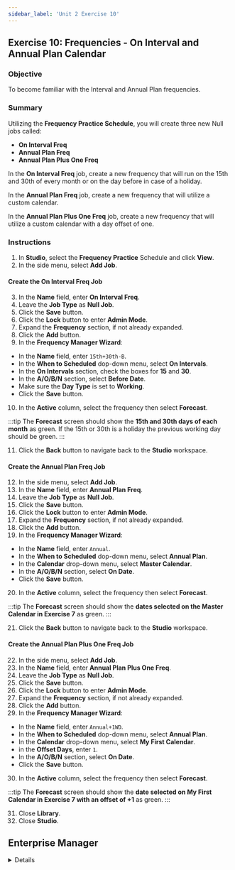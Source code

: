 ```yaml
---
sidebar_label: 'Unit 2 Exercise 10'
---
```


## Exercise 10: Frequencies - On Interval and Annual Plan Calendar

### Objective

To become familiar with the Interval and Annual Plan frequencies.

### Summary

Utilizing the **Frequency Practice Schedule**, you will create three new Null jobs called:

* **On Interval Freq**
* **Annual Plan Freq**
* **Annual Plan Plus One Freq**

In the **On Interval Freq** job, create a new frequency that will run on the 15th and 30th of every month or on the day before in case of a holiday.

In the **Annual Plan Freq** job, create a new frequency that will utilize a custom calendar.

In the **Annual Plan Plus One Freq** job, create a new frequency that will utilize a custom calendar with a day offset of one.

### Instructions
1.	In **Studio**, select the **Frequency Practice** Schedule and click **View**.
2.	In the side menu, select **Add Job**.

#### Create the On Interval Freq Job
3. In the **Name** field, enter **On Interval Freq**.
4. Leave the **Job Type** as **Null Job**.
5. Click the **Save** button.
6. Click the **Lock** button to enter **Admin Mode**.
7. Expand the **Frequency** section, if not already expanded.
8. Click the **Add** button.
9. In the **Frequency Manager Wizard**:
  * In the **Name** field, enter ```15th+30th-B```.
  * In the **When to Scheduled** dop-down menu, select **On Intervals**.
  * In the **On Intervals** section, check the boxes for **15** and **30**.
  * In the **A/O/B/N** section, select **Before Date**.
  * Make sure the **Day Type** is set to **Working**.
  * Click the **Save** button.
10. In the **Active** column, select the frequency then select **Forecast**.

:::tip
The **Forecast** screen should show the **15th and 30th days of each month** as green. If the 15th or 30th is a holiday the previous working day should be green.
:::

11. Click the **Back** button to navigate back to the **Studio** workspace.

#### Create the Annual Plan Freq Job
12. In the side menu, select **Add Job**.
13. In the **Name** field, enter **Annual Plan Freq**.
14. Leave the **Job Type** as **Null Job**.
15. Click the **Save** button.
16. Click the **Lock** button to enter **Admin Mode**.
17. Expand the **Frequency** section, if not already expanded.
18. Click the **Add** button.
19. In the **Frequency Manager Wizard**:
  * In the **Name** field, enter ```Annual```.
  * In the **When to Scheduled** dop-down menu, select **Annual Plan**.
  * In the **Calendar** drop-down menu, select **Master Calendar**.
  * In the **A/O/B/N** section, select **On Date**.
  * Click the **Save** button.
20. In the **Active** column, select the frequency then select **Forecast**.

:::tip
The **Forecast** screen should show the **dates selected on the Master Calendar in Exercise 7** as green.
:::

21. Click the **Back** button to navigate back to the **Studio** workspace.

#### Create the Annual Plan Plus One Freq Job
22. In the side menu, select **Add Job**.
23. In the **Name** field, enter **Annual Plan Plus One Freq**.
24. Leave the **Job Type** as **Null Job**.
25. Click the **Save** button.
26. Click the **Lock** button to enter **Admin Mode**.
27. Expand the **Frequency** section, if not already expanded.
28. Click the **Add** button.
29. In the **Frequency Manager Wizard**:
  * In the **Name** field, enter ```Annual+1WD```.
  * In the **When to Scheduled** dop-down menu, select **Annual Plan**.
  * In the **Calendar** drop-down menu, select **My First Calendar**.
  * in the **Offset Days**, enter ```1```.
  * In the **A/O/B/N** section, select **On Date**.
  * Click the **Save** button.
30. In the **Active** column, select the frequency then select **Forecast**.

:::tip
The **Forecast** screen should show the **date selected on My First Calendar in Exercise 7 with an offset of +1** as green.
:::

31. Close **Library**.
32. Close **Studio**.

## Enterprise Manager

<details>

<!--
<video width="320" height="240" controls>
  <source src="videobasic/U2E10.mp4" type="video/mp4"></source>
Your browser does not support the video tag.
</video>
-->


:::tip [Walkthrough Video - Unit 2 Exercise 10](../static/videobasic/U2E10.mp4)

:::

1.	Open the **Job Master**.
2.	Select **Frequency Practice Schedule** from the **Schedule** drop-down menu.
3.	Click the **Add** button.
4.	Enter **On Interval Frequency Practice** in the **Name** text field.
5.	Click the **Save** button.
6.	Repeat Steps 3-5 creating the following Jobs:
  *	**Annual Frequency Practice**.
  *	**Annual Plan Frequency with Offsets**.
7.	Frequency: **On Interval**
  *	Select **On Interval Frequency Practice** in the Job Name drop-down menu
  *	While in the **Frequency** Screen, click the **Add** button below the **Frequency List**. 
  *	Click the **Create new Frequency** radio button.
  *	Type **Every-15thand30th-B** in the **Frequency Name** field.
  *	Click **Next**.
  *	Select the **On Intervals** radio button.
  *	Mark the checkboxes for the ```15``` and ```30``` under the **On Intervals** parameter.
  *	Change the **A/O/B/N** setting from **On Date** to **Before Date**. 
  *	Click the **Forecast** Button.
  *	Move the **Forecast** and **Frequency Definition Wizard** screens so that you can see both.
  *	On the **Forecast** screen, the **15th and 30th days** of each month are green, moving **“Before”** for holidays and weekends and holidays.
  *	Click **Finish**.
8.	Frequency: **Annual Plan**
  *	Click on **Calendars** from the **Navigation Panel**.
  *	Click the **Add** Button.
  *	Type **Company Holiday Calendar** in the **Name** field.
  *	Enter **Documentation** like: **This Calendar will be used in an Annual Plan Frequency**.
  *	Click the **Save** Button.
  *	Click several dates in the Calendar.
    * Note: The dates are saved dynamically
  *	Click the **right arrow** by the **Month** right above the Calendar to go to the next months.
  *	Click the **down arrow** by the **Year** right above the Calendar to move to the next year.
  *	Close the **Calendars** tab.
  *	Open the **Job Master**.
  *	Select the **Frequency Practice Schedule** from the Schedule drop-down menu.
  *	Click the **Add** button.
  *	Enter **Annual Plan Frequency** in the Name text field.
  *	Click the **Save** button.
  *	Click on the **Frequency** tab.
  *	Click the **Add** button below the Frequency List.
  *	Click the **Create new Frequency** radio button.
  *	Type **CompanyHoliday** in the **Frequency Name** field.
  *	Click **Next**.
  *	In the **When to Schedule** section, click the **Annual Plan** radio button.
  *	From the **Calendar** drop-down menu, select the **Company Holiday Calendar**.
  *	Click **Forecast** to view the Frequency.
    * The dates should match those you entered in the Calendar.
  *	Click **Ok**.
  *	Click **Finish**.
9.	Frequency: **Annual Plan with Offsets**
  *	Select **Annual Plan Frequency with Offsets** in the Job Name drop-down menu
  *	While in the Frequency Screen, click the **Add** button below the **Frequency List**. 
  *	Click the **Create new Frequency** radio button.
  *	Type **CompanyHoliday+1** in the **Frequency Name** field.
  *	Click **Next**.
  *	In the **When to Schedule** section, click the **Annual Plan** radio button.
  *	From the **Calendar** drop-down menu, select the **Company Holiday Calendar**.
  *	In the **Offset Days** box enter the number ```1```.
  *	Click **Forecast** to view the Frequency. 
  *	The dates selected should be the next working day of the dates selected in the Calendar.
  * Click **Ok**.
  *	Click **Finish**.
  *	Close the **Job Master** tab.

</details>